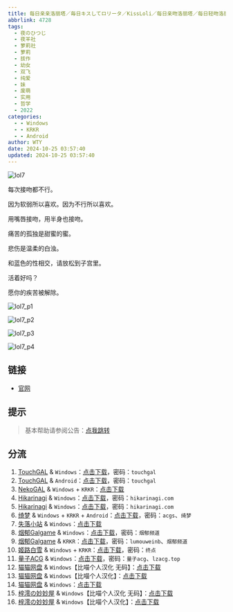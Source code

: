 ```yaml
---
title: 每日亲亲洛丽塔／毎日キスしてロリータ／KissLoli／每日亲吻洛丽塔／每日轻吻洛丽塔／每日蜜吻洛丽塔
abbrlink: 4728
tags:
  - 夜のひつじ
  - 夜羊社
  - 萝莉社
  - 萝莉
  - 拔作
  - 幼女
  - 双飞
  - 纯爱
  - 妹
  - 废萌
  - 实用
  - 哲学
  - 2022
categories:
  - - Windows
  - - KRKR
  - - Android
author: WTY
date: 2024-10-25 03:57:40
updated: 2024-10-25 03:57:40
---
```


![lol7](https://unpkg.com/galgame/img/lol7.webp)

每次接吻都不行。

因为软弱所以喜欢。因为不行所以喜欢。

用嘴唇接吻，用半身也接吻。

痛苦的孤独是甜蜜的蜜。

悲伤是温柔的白浊。

和蓝色的性相交，请放松到子宫里。

活着好吗？

愿你的疾苦被解除。

<!-- more -->

![lol7_p1](https://unpkg.com/galgame/img/lol7_p1.webp)

![lol7_p2](https://unpkg.com/galgame/img/lol7_p2.webp)

![lol7_p3](https://unpkg.com/galgame/img/lol7_p3.webp)

![lol7_p4](https://unpkg.com/galgame/img/lol7_p4.webp)

## 链接

- [官网](https://yorunohitsuji.xii.jp/products/lol7)

## 提示

> 基本帮助请参阅公告：[点我跳转](/p/announcement/)

## 分流

1. [TouchGAL](https://touchgal.net/) & `Windows`：[点击下载](https://pan.touchgal.net/s/3woPH7)，密码：`touchgal`
2. [TouchGAL](https://touchgal.net/) & `Android`：[点击下载](https://pan.touchgal.net/s/1NLGsX)，密码：`touchgal`
3. [NekoGAL](https://www.nekogal.com/) & `Windows` + `KRKR`：[点击下载](https://pan.nekogal.top/s/9Y0FL)
4. [Hikarinagi](https://www.hikarinagi.com/) & `Windows`：[点击下载](https://pan.himoe.uk/s/xxqI4)，密码：`hikarinagi.com`
5. [Hikarinagi](https://www.hikarinagi.com/) & `Windows`：[点击下载](https://pan.himoe.uk/s/J6WlTm)，密码：`hikarinagi.com`
6. [绮梦](https://acgs.one/) & `Windows` + `KRKR` + `Android`：[点击下载](https://acgs.one/game/88.html)，密码：`acgs`、`绮梦`
7. [失落小站](https://www.shinnku.com/) & `Windows`：[点击下载](https://www.shinnku.com/api/download/0/win/%E6%AF%8F%E6%97%A5%E4%BA%B2%E5%90%BB%E6%B4%9B%E4%B8%BD%E5%A1%94.7z)
8. [烟郁Galgame](https://yanyugal.top/) & `Windows`：[点击下载](https://yanyugal.top/disk1/PC/%E5%A4%9C%E7%BE%8A%E7%A4%BE%E5%90%88%E9%9B%86)，密码：`烟郁频道`
9. [烟郁Galgame](https://yanyugal.top/) & `KRKR`：[点击下载](https://yanyugal.top/disk1/%E5%B0%8F%E5%B0%8F%E7%9A%84%E5%88%86%E4%BA%AB%EF%BC%88PC%EF%BC%86%E5%AE%89%E5%8D%93%EF%BC%89/%E5%AE%89%E5%8D%93/krkr/%E5%A4%9C%E7%BE%8A%E7%A4%BE)，密码：`lumouweinb`、`烟郁频道`
10. [姬路白雪](https://pan.jlbx.xyz/) & `Windows` + `KRKR`：[点击下载](https://pan.jlbx.xyz/GalGame/PC/%E5%A4%9C%E7%BE%8A%E7%A4%BE%E5%90%88%E9%9B%86/[2022.5.20]%E6%AF%8F%E6%97%A5%E8%9C%9C%E5%90%BB%E6%B4%9B%E4%B8%BD%E5%A1%94_%E6%AF%8E%E6%97%A5%E3%82%AD%E3%82%B9%E3%81%97%E3%81%A6%E3%83%AD%E3%83%AA%E3%83%BC%E3%82%BF_Kiss%20me%20Everyday%EF%BC%88krkr%E5%8F%8C%E7%AB%AF%EF%BC%89.zip)，密码：`终点`
11. [量子ACG](https://lzacg.org/) & `Windows`：[点击下载](https://lzacg.org/5395)，密码：`量子acg`、`lzacg.top`
12. [猫猫网盘](https://pan.catcat.blog/) & `Windows`【比喵个人汉化 无码】：[点击下载](https://pan.catcat.blog/d/GalGame/SP%E5%90%8E%E7%AB%AF1%5BGalGame%E5%88%86%E5%8C%BA%5D/%E6%B1%89%E5%8C%96%E6%B8%B8%E6%88%8F%E6%9C%88%E4%BB%BD%E5%90%88%E9%9B%86-%E7%A6%BB%E6%95%A3/2024%E5%B9%B4%E6%B1%89%E5%8C%96%E5%90%88%E9%9B%86/06/%E6%96%B0%E6%B1%89%E5%8C%96%E4%BD%9C%E5%93%81/%5B%E5%A4%9C%E3%81%AE%E3%81%B2%E3%81%A4%E3%81%98%5D%20%E6%AF%8E%E6%97%A5%E3%82%AD%E3%82%B9%E3%81%97%E3%81%A6%E3%83%AD%E3%83%AA%E3%83%BC%E3%82%BF%20%E6%AF%8F%E6%97%A5%E4%BA%B2%E5%90%BB%E6%B4%9B%E4%B8%BD%E5%A1%94%20%5B%E6%9B%B4%E6%96%B0%E6%97%A0%E7%A0%81%E8%A1%A5%E4%B8%81%5D%5B%E6%AF%94%E5%96%B5%E4%B8%AA%E4%BA%BA%E6%B1%89%E5%8C%96%5D/%5B%E5%A4%9C%E3%81%AE%E3%81%B2%E3%81%A4%E3%81%98%5D%20%E6%AF%8E%E6%97%A5%E3%82%AD%E3%82%B9%E3%81%97%E3%81%A6%E3%83%AD%E3%83%AA%E3%83%BC%E3%82%BF%20%E6%AF%8F%E6%97%A5%E4%BA%B2%E5%90%BB%E6%B4%9B%E4%B8%BD%E5%A1%94%20%5B%E6%9B%B4%E6%96%B0%E6%97%A0%E7%A0%81%E8%A1%A5%E4%B8%81%5D%5B%E6%AF%94%E5%96%B5%E4%B8%AA%E4%BA%BA%E6%B1%89%E5%8C%96%5D.rar?sign=cQAkoLjIMcRz-QIfeTTBEzpc5lNHMIPJsdMIEI9iNuI=:0)
13. [猫猫网盘](https://pan.catcat.blog/) & `Windows`【比喵个人汉化】：[点击下载](https://pan.catcat.blog/d/GalGame/SP%E5%90%8E%E7%AB%AF1%5BGalGame%E5%88%86%E5%8C%BA%5D/%E5%8D%97%2BGalGame%E6%B1%89%E5%8C%96%E5%8C%BA%E5%85%A8%E5%8C%BA%E5%A4%87%E4%BB%BD%E5%90%88%E9%9B%86%5B%E9%87%8D%E5%8E%8B%5D-%E7%A6%BB%E6%95%A3/%E7%AC%AC%E4%B8%80%E8%BD%AE-Part2/Main/%5B%E5%A4%9C%E3%81%AE%E3%81%B2%E3%81%A4%E3%81%98%5D%20%E6%AF%8E%E6%97%A5%E3%82%AD%E3%82%B9%E3%81%97%E3%81%A6%E3%83%AD%E3%83%AA%E3%83%BC%E3%82%BF%20%20%E6%AF%8F%E6%97%A5%E8%BD%BB%E5%90%BB%E6%B4%9B%E4%B8%BD%E5%A1%94%20%E6%B1%89%E5%8C%96%E7%A1%AC%E7%9B%98%E7%89%88%5B%E6%AF%94%E5%96%B5%E4%B8%AA%E4%BA%BA%E6%B1%89%E5%8C%96%5D/%5B%E5%A4%9C%E3%81%AE%E3%81%B2%E3%81%A4%E3%81%98%5D%20%E6%AF%8E%E6%97%A5%E3%82%AD%E3%82%B9%E3%81%97%E3%81%A6%E3%83%AD%E3%83%AA%E3%83%BC%E3%82%BF%20%20%E6%AF%8F%E6%97%A5%E8%BD%BB%E5%90%BB%E6%B4%9B%E4%B8%BD%E5%A1%94%20%E6%B1%89%E5%8C%96%E7%A1%AC%E7%9B%98%E7%89%88%5B%E6%AF%94%E5%96%B5%E4%B8%AA%E4%BA%BA%E6%B1%89%E5%8C%96%5D.rar?sign=tAyexNZAQV9GCp6yWaIclw8NimffeIDEvixbsCQQ16w=:0)
14. [猫猫网盘](https://pan.catcat.blog/) & `Windows`：[点击下载](https://pan.catcat.blog/d/GalGame/SP%E5%90%8E%E7%AB%AF1%5BGalGame%E5%88%86%E5%8C%BA%5D/%E7%BB%88%E7%82%B9%E6%B1%89%E5%8C%96%E9%87%8D%E6%95%B4v2%E7%89%88-%E7%A6%BB%E6%95%A3/%E6%9C%AC%E4%BD%93-Part1/%5B%E5%A4%9C%E3%81%AE%E3%81%B2%E3%81%A4%E3%81%98%5D%20%E6%AF%8E%E6%97%A5%E3%82%AD%E3%82%B9%E3%81%97%E3%81%A6%E3%83%AD%E3%83%AA%E3%83%BC%E3%82%BF%20%E6%AF%8F%E6%97%A5%E4%BA%B2%E5%90%BB%E6%B4%9B%E4%B8%BD%E5%A1%94.rar?sign=g47x6ADTmrlbuweivFtwmp92nPiHkYLsUNAEotMgUi4=:0)
15. [梓澪の妙妙屋](https://zi0.cc/) & `Windows`【比喵个人汉化 无码】：[点击下载](https://zi0.cc/d/%60%E3%80%90%E5%90%88%E9%9B%86%E7%B3%BB%E5%88%97%E3%80%91/%E6%B1%89%E5%8C%96galgame%E5%90%88%E9%9B%86/2024/06/%5B%E5%A4%9C%E3%81%AE%E3%81%B2%E3%81%A4%E3%81%98%5D%20%E6%AF%8E%E6%97%A5%E3%82%AD%E3%82%B9%E3%81%97%E3%81%A6%E3%83%AD%E3%83%AA%E3%83%BC%E3%82%BF%20%E6%AF%8F%E6%97%A5%E4%BA%B2%E5%90%BB%E6%B4%9B%E4%B8%BD%E5%A1%94%20%5B%E6%9B%B4%E6%96%B0%E6%97%A0%E7%A0%81%E8%A1%A5%E4%B8%81%5D%5B%E6%AF%94%E5%96%B5%E4%B8%AA%E4%BA%BA%E6%B1%89%E5%8C%96%5D.zip?sign=mdlEtdeyalMup311fOnw1HfP5mCOjIR2EsIurSdwmss=:0)
16. [梓澪の妙妙屋](https://zi0.cc/) & `Windows`【比喵个人汉化】：[点击下载](https://zi0.cc/d/%60%E3%80%90%E5%90%88%E9%9B%86%E7%B3%BB%E5%88%97%E3%80%91/%E5%8D%97%2BGalGame%E6%B1%89%E5%8C%96%E5%8C%BA%E5%85%A8%E5%8C%BA%E8%B5%84%E6%BA%90%E5%A4%87%E4%BB%BD/1/02/%5B%E5%A4%9C%E3%81%AE%E3%81%B2%E3%81%A4%E3%81%98%5D%20%E6%AF%8E%E6%97%A5%E3%82%AD%E3%82%B9%E3%81%97%E3%81%A6%E3%83%AD%E3%83%AA%E3%83%BC%E3%82%BF%20%20%E6%AF%8F%E6%97%A5%E8%BD%BB%E5%90%BB%E6%B4%9B%E4%B8%BD%E5%A1%94%20%E6%B1%89%E5%8C%96%E7%A1%AC%E7%9B%98%E7%89%88%5B%E6%AF%94%E5%96%B5%E4%B8%AA%E4%BA%BA%E6%B1%89%E5%8C%96%5D.zip?sign=98Wn-9NEJ2hjv2Axdc_y5l66fi_Km8rFwietNS2vnbI=:0)

